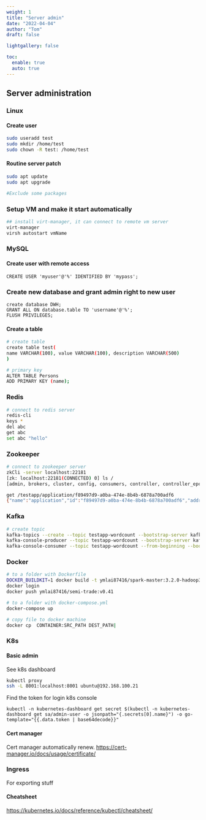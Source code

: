 ```yaml
---
weight: 1
title: "Server admin"
date: "2022-04-04"
author: "Tom"
draft: false

lightgallery: false

toc:
  enable: true
  auto: true
---
```


## Server administration

### Linux

#### Create user

```bash
sudo useradd test
sudo mkdir /home/test
sudo chown -R test: /home/test
```

#### Routine server patch

```bash
sudo apt update
sudo apt upgrade

#Exclude some packages
```

### Setup VM and make it start automatically

```bash
## install virt-manager, it can connect to remote vm server
virt-manager
virsh autostart vmName
```

### MySQL

#### Create user with remote access

```
CREATE USER 'myuser'@'%' IDENTIFIED BY 'mypass';
```

### Create new database and grant admin right to new user

```
create database DWH;
GRANT ALL ON database.table TO 'username'@'%';
FLUSH PRIVILEGES;
```

#### Create a table
```bash
# create table
create table test(
name VARCHAR(100), value VARCHAR(100), description VARCHAR(500)
)

# primary key
ALTER TABLE Persons
ADD PRIMARY KEY (name);
```

### Redis

```bash
# connect to redis server
redis-cli
keys *
del abc
get abc
set abc "hello"
```


### Zookeeper

```bash
# connect to zookeeper server
zkCli -server localhost:22181
[zk: localhost:22181(CONNECTED) 0] ls /
[admin, brokers, cluster, config, consumers, controller, controller_epoch, feature, isr_change_notification, latest_producer_id_block, log_dir_event_notification, services, testapp, zookeeper]

get /testapp/application/f89497d9-a0ba-474e-8b4b-6878a700adf6 
{"name":"application","id":"f89497d9-a0ba-474e-8b4b-6878a700adf6","address":"yiude-mbp","port":8282,"sslPort":null,"payload":{"@class":"org.springframework.cloud.zookeeper.discovery.ZookeeperInstance","id":"application","name":"application","metadata":{"instance_status":"UP"}},"registrationTimeUTC":1654331328914,"serviceType":"DYNAMIC","uriSpec":{"parts":[{"value":"scheme","variable":true},{"value":"://","variable":false},{"value":"address","variable":true},{"value":":","variable":false},{"value":"port","variable":true}]}}
```

### Kafka

```bash
# create topic
kafka-topics --create --topic testapp-wordcount --bootstrap-server kafka:9092
kafka-console-producer --topic testapp-wordcount --bootstrap-server kafka:9092
kafka-console-consumer --topic testapp-wordcount --from-beginning --bootstrap-server kafka:9092
```

### Docker

```bash
# to a folder with Dockerfile
DOCKER_BUILDKIT=1 docker build -t ymlai87416/spark-master:3.2.0-hadoop3.2 .
docker login
docker push ymlai87416/semi-trade:v0.41

# to a folder with docker-compose.yml
docker-compose up

# copy file to docker machine
docker cp  CONTAINER:SRC_PATH DEST_PATH|
```

### K8s

#### Basic admin

See k8s dashboard

```bash
kubectl proxy
ssh -L 8001:localhost:8001 ubuntu@192.168.100.21
```

Find the token for login k8s console
```
kubectl -n kubernetes-dashboard get secret $(kubectl -n kubernetes-dashboard get sa/admin-user -o jsonpath="{.secrets[0].name}") -o go-template="{{.data.token | base64decode}}"
```

#### Cert manager

Cert manager automatically renew.
https://cert-manager.io/docs/usage/certificate/

### Ingress

For exporting stuff

#### Cheatsheet

https://kubernetes.io/docs/reference/kubectl/cheatsheet/
